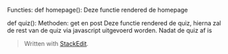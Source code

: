 Functies:
def homepage():
Deze functie rendered de homepage

def quiz():
Methoden: get en post
Deze functie rendered de quiz, hierna zal de rest van de quiz via javascript uitgevoerd worden. Nadat de quiz af is


> Written with [StackEdit](https://stackedit.io/).
<!--stackedit_data:
eyJoaXN0b3J5IjpbLTE1MzI0MjAwNjksLTE5NTUzMTA1MTVdfQ
==
-->